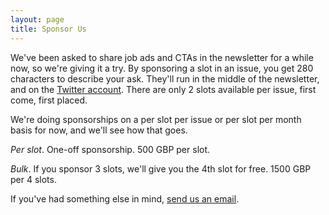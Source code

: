 ```yaml
---
layout: page
title: Sponsor Us
---
```


We've been asked to share job ads and CTAs in the newsletter for a while now, so we're giving it a try. By sponsoring a slot in an issue, you get 280 characters to describe your ask. They'll run in the middle of the newsletter, and on the [Twitter account](https://twitter.com/devrelavocados). There are only 2 slots available per issue, first come, first placed.

We're doing sponsorships on a per slot per issue or per slot per month basis for now, and we'll see how that goes.

_Per slot_. One-off sponsorship. 500 GBP per slot.

_Bulk_. If you sponsor 3 slots, we'll give you the 4th slot for free. 1500 GBP per 4 slots.

If you've had something else in mind, [send us an email](mailto:mail@developeravocados.net).
